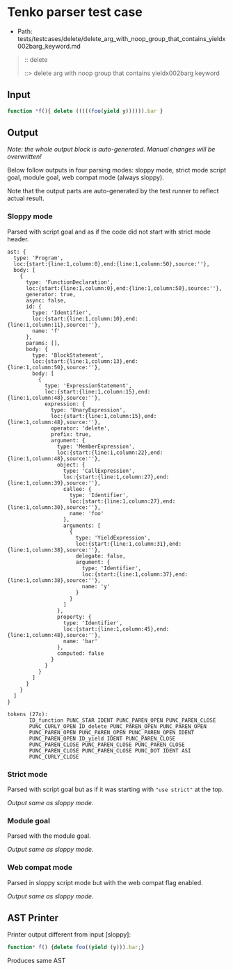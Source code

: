 # Tenko parser test case

- Path: tests/testcases/delete/delete_arg_with_noop_group_that_contains_yieldx002barg_keyword.md

> :: delete
>
> ::> delete arg with noop group that contains yieldx002barg keyword

## Input

`````js
function *f(){ delete (((((foo(yield y)))))).bar }
`````

## Output

_Note: the whole output block is auto-generated. Manual changes will be overwritten!_

Below follow outputs in four parsing modes: sloppy mode, strict mode script goal, module goal, web compat mode (always sloppy).

Note that the output parts are auto-generated by the test runner to reflect actual result.

### Sloppy mode

Parsed with script goal and as if the code did not start with strict mode header.

`````
ast: {
  type: 'Program',
  loc:{start:{line:1,column:0},end:{line:1,column:50},source:''},
  body: [
    {
      type: 'FunctionDeclaration',
      loc:{start:{line:1,column:0},end:{line:1,column:50},source:''},
      generator: true,
      async: false,
      id: {
        type: 'Identifier',
        loc:{start:{line:1,column:10},end:{line:1,column:11},source:''},
        name: 'f'
      },
      params: [],
      body: {
        type: 'BlockStatement',
        loc:{start:{line:1,column:13},end:{line:1,column:50},source:''},
        body: [
          {
            type: 'ExpressionStatement',
            loc:{start:{line:1,column:15},end:{line:1,column:48},source:''},
            expression: {
              type: 'UnaryExpression',
              loc:{start:{line:1,column:15},end:{line:1,column:48},source:''},
              operator: 'delete',
              prefix: true,
              argument: {
                type: 'MemberExpression',
                loc:{start:{line:1,column:22},end:{line:1,column:48},source:''},
                object: {
                  type: 'CallExpression',
                  loc:{start:{line:1,column:27},end:{line:1,column:39},source:''},
                  callee: {
                    type: 'Identifier',
                    loc:{start:{line:1,column:27},end:{line:1,column:30},source:''},
                    name: 'foo'
                  },
                  arguments: [
                    {
                      type: 'YieldExpression',
                      loc:{start:{line:1,column:31},end:{line:1,column:38},source:''},
                      delegate: false,
                      argument: {
                        type: 'Identifier',
                        loc:{start:{line:1,column:37},end:{line:1,column:38},source:''},
                        name: 'y'
                      }
                    }
                  ]
                },
                property: {
                  type: 'Identifier',
                  loc:{start:{line:1,column:45},end:{line:1,column:48},source:''},
                  name: 'bar'
                },
                computed: false
              }
            }
          }
        ]
      }
    }
  ]
}

tokens (27x):
       ID_function PUNC_STAR IDENT PUNC_PAREN_OPEN PUNC_PAREN_CLOSE
       PUNC_CURLY_OPEN ID_delete PUNC_PAREN_OPEN PUNC_PAREN_OPEN
       PUNC_PAREN_OPEN PUNC_PAREN_OPEN PUNC_PAREN_OPEN IDENT
       PUNC_PAREN_OPEN ID_yield IDENT PUNC_PAREN_CLOSE
       PUNC_PAREN_CLOSE PUNC_PAREN_CLOSE PUNC_PAREN_CLOSE
       PUNC_PAREN_CLOSE PUNC_PAREN_CLOSE PUNC_DOT IDENT ASI
       PUNC_CURLY_CLOSE
`````

### Strict mode

Parsed with script goal but as if it was starting with `"use strict"` at the top.

_Output same as sloppy mode._

### Module goal

Parsed with the module goal.

_Output same as sloppy mode._

### Web compat mode

Parsed in sloppy script mode but with the web compat flag enabled.

_Output same as sloppy mode._

## AST Printer

Printer output different from input [sloppy]:

````js
function* f() {delete foo((yield (y))).bar;}
````

Produces same AST

